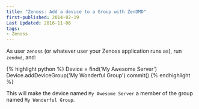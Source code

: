 ```yaml
---
title: "Zenoss: Add a device to a Group with ZenDMD"
first-published: 2014-02-19
Last Updated: 2016-11-06
tags:
- Zenoss
---
```


As user `zenoss` (or whatever user your Zenoss application runs as), run 
`zendmd`, and:

{% highlight python %}
Device = find('My Awesome Server')
Device.addDeviceGroup('My Wonderful Group')
commit()
{% endhighlight %}

This will make the device named `My Awesome Server` a member of the group named 
`My Wonderful Group`. 
